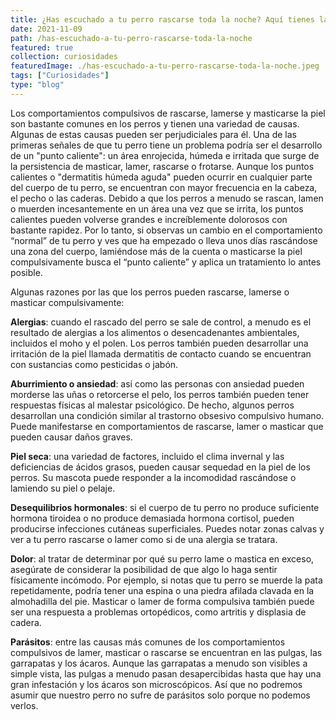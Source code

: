 ```yaml
---
title: ¿Has escuchado a tu perro rascarse toda la noche? Aquí tienes la respuesta
date: 2021-11-09
path: /has-escuchado-a-tu-perro-rascarse-toda-la-noche
featured: true
collection: curiosidades
featuredImage: ./has-escuchado-a-tu-perro-rascarse-toda-la-noche.jpeg
tags: ["Curiosidades"]
type: "blog"
---
```


Los comportamientos compulsivos de rascarse, lamerse y masticarse la piel son bastante comunes en los perros y tienen una variedad de causas. Algunas de estas causas pueden ser perjudiciales para él. Una de las primeras señales de que tu perro tiene un problema podría ser el desarrollo de un "punto caliente": un área enrojecida, húmeda e irritada que surge de la persistencia de masticar, lamer, rascarse o frotarse. Aunque los puntos calientes o "dermatitis húmeda aguda" pueden ocurrir en cualquier parte del cuerpo de tu perro, se encuentran con mayor frecuencia en la cabeza, el pecho o las caderas. Debido a que los perros a menudo se rascan, lamen o muerden incesantemente en un área una vez que se irrita, los puntos calientes pueden volverse grandes e increíblemente dolorosos con bastante rapidez.
Por lo tanto, si observas un cambio en el comportamiento “normal” de tu perro y ves que ha empezado o lleva unos días rascándose una zona del cuerpo, lamiéndose más de la cuenta o masticarse la piel compulsivamente busca el “punto caliente” y aplica un tratamiento lo antes posible.

Algunas razones por las que los perros pueden rascarse, lamerse o masticar compulsivamente:

 <b>Alergias</b>: cuando el rascado del perro se sale de control, a menudo es el resultado de alergias a los alimentos o desencadenantes ambientales, incluidos el moho y el polen. Los perros también pueden desarrollar una irritación de la piel llamada dermatitis de contacto cuando se encuentran con sustancias como pesticidas o jabón.
 
 <b>Aburrimiento o ansiedad</b>: así como las personas con ansiedad pueden morderse las uñas o retorcerse el pelo, los perros también pueden tener respuestas físicas al malestar psicológico. De hecho, algunos perros desarrollan una condición similar al trastorno obsesivo compulsivo humano. Puede manifestarse en comportamientos de rascarse, lamer o masticar que pueden causar daños graves.
 
 <b>Piel seca</b>: una variedad de factores, incluido el clima invernal y las deficiencias de ácidos grasos, pueden causar sequedad en la piel de los perros. Su mascota puede responder a la incomodidad rascándose o lamiendo su piel o pelaje.
 
 <b>Desequilibrios hormonales</b>: si el cuerpo de tu perro no produce suficiente hormona tiroidea o no produce demasiada hormona cortisol, pueden producirse infecciones cutáneas superficiales. Puedes notar zonas calvas y ver a tu perro rascarse o lamer como si de una alergia se tratara.
 
 <b>Dolor</b>: al tratar de determinar por qué su perro lame o mastica en exceso, asegúrate de considerar la posibilidad de que algo lo haga sentir físicamente incómodo. Por ejemplo, si notas que tu perro se muerde la pata repetidamente, podría tener una espina o una piedra afilada clavada en la almohadilla del pie. Masticar o lamer de forma compulsiva también puede ser una respuesta a problemas ortopédicos, como artritis y displasia de cadera.
 
 <b>Parásitos</b>: entre las causas más comunes de los comportamientos compulsivos de lamer, masticar o rascarse se encuentran en las pulgas, las garrapatas y los ácaros. Aunque las garrapatas a menudo son visibles a simple vista, las pulgas a menudo pasan desapercibidas hasta que hay una gran infestación y los ácaros son microscópicos. Así que no podremos asumir que nuestro perro no sufre de parásitos solo porque no podemos verlos.
